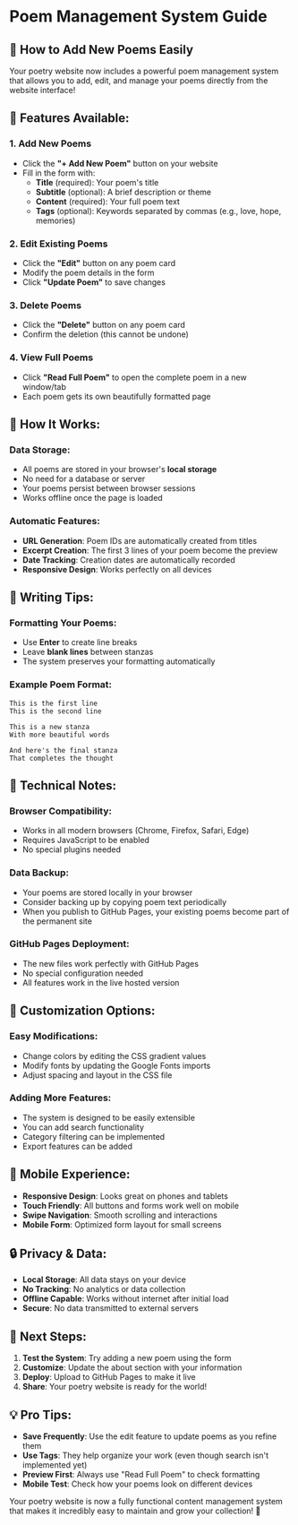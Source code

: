 # Poem Management System Guide

## 🎯 **How to Add New Poems Easily**

Your poetry website now includes a powerful poem management system that allows you to add, edit, and manage your poems directly from the website interface!

## 🚀 **Features Available:**

### **1. Add New Poems**
- Click the **"+ Add New Poem"** button on your website
- Fill in the form with:
  - **Title** (required): Your poem's title
  - **Subtitle** (optional): A brief description or theme
  - **Content** (required): Your full poem text
  - **Tags** (optional): Keywords separated by commas (e.g., love, hope, memories)

### **2. Edit Existing Poems**
- Click the **"Edit"** button on any poem card
- Modify the poem details in the form
- Click **"Update Poem"** to save changes

### **3. Delete Poems**
- Click the **"Delete"** button on any poem card
- Confirm the deletion (this cannot be undone)

### **4. View Full Poems**
- Click **"Read Full Poem"** to open the complete poem in a new window/tab
- Each poem gets its own beautifully formatted page

## 💾 **How It Works:**

### **Data Storage:**
- All poems are stored in your browser's **local storage**
- No need for a database or server
- Your poems persist between browser sessions
- Works offline once the page is loaded

### **Automatic Features:**
- **URL Generation**: Poem IDs are automatically created from titles
- **Excerpt Creation**: The first 3 lines of your poem become the preview
- **Date Tracking**: Creation dates are automatically recorded
- **Responsive Design**: Works perfectly on all devices

## 📝 **Writing Tips:**

### **Formatting Your Poems:**
- Use **Enter** to create line breaks
- Leave **blank lines** between stanzas
- The system preserves your formatting automatically

### **Example Poem Format:**
```
This is the first line
This is the second line

This is a new stanza
With more beautiful words

And here's the final stanza
That completes the thought
```

## 🔧 **Technical Notes:**

### **Browser Compatibility:**
- Works in all modern browsers (Chrome, Firefox, Safari, Edge)
- Requires JavaScript to be enabled
- No special plugins needed

### **Data Backup:**
- Your poems are stored locally in your browser
- Consider backing up by copying poem text periodically
- When you publish to GitHub Pages, your existing poems become part of the permanent site

### **GitHub Pages Deployment:**
- The new files work perfectly with GitHub Pages
- No special configuration needed
- All features work in the live hosted version

## 🎨 **Customization Options:**

### **Easy Modifications:**
- Change colors by editing the CSS gradient values
- Modify fonts by updating the Google Fonts imports
- Adjust spacing and layout in the CSS file

### **Adding More Features:**
- The system is designed to be easily extensible
- You can add search functionality
- Category filtering can be implemented
- Export features can be added

## 📱 **Mobile Experience:**

- **Responsive Design**: Looks great on phones and tablets
- **Touch Friendly**: All buttons and forms work well on mobile
- **Swipe Navigation**: Smooth scrolling and interactions
- **Mobile Form**: Optimized form layout for small screens

## 🔒 **Privacy & Data:**

- **Local Storage**: All data stays on your device
- **No Tracking**: No analytics or data collection
- **Offline Capable**: Works without internet after initial load
- **Secure**: No data transmitted to external servers

## 🚀 **Next Steps:**

1. **Test the System**: Try adding a new poem using the form
2. **Customize**: Update the about section with your information
3. **Deploy**: Upload to GitHub Pages to make it live
4. **Share**: Your poetry website is ready for the world!

## 💡 **Pro Tips:**

- **Save Frequently**: Use the edit feature to update poems as you refine them
- **Use Tags**: They help organize your work (even though search isn't implemented yet)
- **Preview First**: Always use "Read Full Poem" to check formatting
- **Mobile Test**: Check how your poems look on different devices

Your poetry website is now a fully functional content management system that makes it incredibly easy to maintain and grow your collection! 🎉
